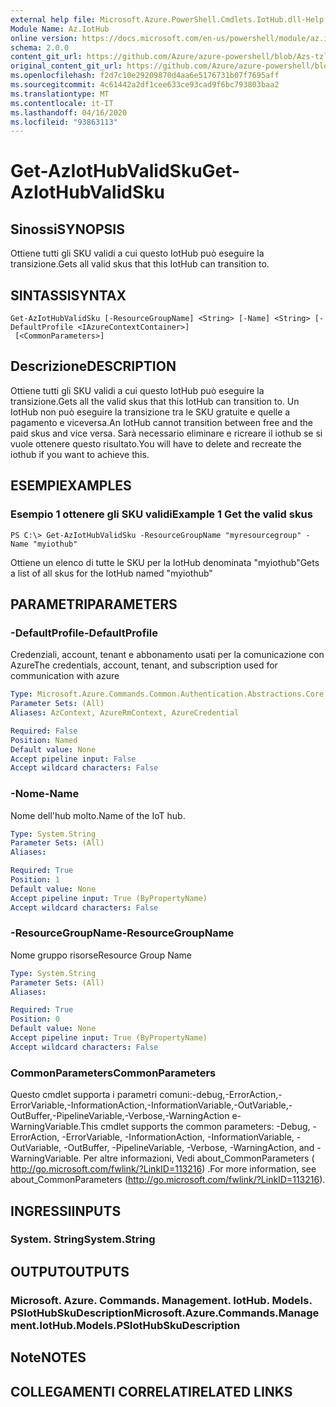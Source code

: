 ```yaml
---
external help file: Microsoft.Azure.PowerShell.Cmdlets.IotHub.dll-Help.xml
Module Name: Az.IotHub
online version: https://docs.microsoft.com/en-us/powershell/module/az.iothub/get-aziothubvalidsku
schema: 2.0.0
content_git_url: https://github.com/Azure/azure-powershell/blob/Azs-tzl/src/IotHub/IotHub/help/Get-AzIotHubValidSku.md
original_content_git_url: https://github.com/Azure/azure-powershell/blob/Azs-tzl/src/IotHub/IotHub/help/Get-AzIotHubValidSku.md
ms.openlocfilehash: f2d7c10e29209870d4aa6e5176731b07f7695aff
ms.sourcegitcommit: 4c61442a2df1cee633ce93cad9f6bc793803baa2
ms.translationtype: MT
ms.contentlocale: it-IT
ms.lasthandoff: 04/16/2020
ms.locfileid: "93863113"
---
```

# <span data-ttu-id="d549e-101">Get-AzIotHubValidSku</span><span class="sxs-lookup"><span data-stu-id="d549e-101">Get-AzIotHubValidSku</span></span>

## <span data-ttu-id="d549e-102">Sinossi</span><span class="sxs-lookup"><span data-stu-id="d549e-102">SYNOPSIS</span></span>
<span data-ttu-id="d549e-103">Ottiene tutti gli SKU validi a cui questo IotHub può eseguire la transizione.</span><span class="sxs-lookup"><span data-stu-id="d549e-103">Gets all valid skus that this IotHub can transition to.</span></span>

## <span data-ttu-id="d549e-104">SINTASSI</span><span class="sxs-lookup"><span data-stu-id="d549e-104">SYNTAX</span></span>

```
Get-AzIotHubValidSku [-ResourceGroupName] <String> [-Name] <String> [-DefaultProfile <IAzureContextContainer>]
 [<CommonParameters>]
```

## <span data-ttu-id="d549e-105">Descrizione</span><span class="sxs-lookup"><span data-stu-id="d549e-105">DESCRIPTION</span></span>
<span data-ttu-id="d549e-106">Ottiene tutti gli SKU validi a cui questo IotHub può eseguire la transizione.</span><span class="sxs-lookup"><span data-stu-id="d549e-106">Gets all the valid skus that this IotHub can transition to.</span></span>
<span data-ttu-id="d549e-107">Un IotHub non può eseguire la transizione tra le SKU gratuite e quelle a pagamento e viceversa.</span><span class="sxs-lookup"><span data-stu-id="d549e-107">An IotHub cannot transition between free and the paid skus and vice versa.</span></span> <span data-ttu-id="d549e-108">Sarà necessario eliminare e ricreare il iothub se si vuole ottenere questo risultato.</span><span class="sxs-lookup"><span data-stu-id="d549e-108">You will have to delete and recreate the iothub if you want to achieve this.</span></span>

## <span data-ttu-id="d549e-109">ESEMPI</span><span class="sxs-lookup"><span data-stu-id="d549e-109">EXAMPLES</span></span>

### <span data-ttu-id="d549e-110">Esempio 1 ottenere gli SKU validi</span><span class="sxs-lookup"><span data-stu-id="d549e-110">Example 1 Get the valid skus</span></span>
```
PS C:\> Get-AzIotHubValidSku -ResourceGroupName "myresourcegroup" -Name "myiothub"
```

<span data-ttu-id="d549e-111">Ottiene un elenco di tutte le SKU per la IotHub denominata "myiothub"</span><span class="sxs-lookup"><span data-stu-id="d549e-111">Gets a list of all skus for the IotHub named "myiothub"</span></span>

## <span data-ttu-id="d549e-112">PARAMETRI</span><span class="sxs-lookup"><span data-stu-id="d549e-112">PARAMETERS</span></span>

### <span data-ttu-id="d549e-113">-DefaultProfile</span><span class="sxs-lookup"><span data-stu-id="d549e-113">-DefaultProfile</span></span>
<span data-ttu-id="d549e-114">Credenziali, account, tenant e abbonamento usati per la comunicazione con Azure</span><span class="sxs-lookup"><span data-stu-id="d549e-114">The credentials, account, tenant, and subscription used for communication with azure</span></span>

```yaml
Type: Microsoft.Azure.Commands.Common.Authentication.Abstractions.Core.IAzureContextContainer
Parameter Sets: (All)
Aliases: AzContext, AzureRmContext, AzureCredential

Required: False
Position: Named
Default value: None
Accept pipeline input: False
Accept wildcard characters: False
```

### <span data-ttu-id="d549e-115">-Nome</span><span class="sxs-lookup"><span data-stu-id="d549e-115">-Name</span></span>
<span data-ttu-id="d549e-116">Nome dell'hub molto.</span><span class="sxs-lookup"><span data-stu-id="d549e-116">Name of the IoT hub.</span></span> 

```yaml
Type: System.String
Parameter Sets: (All)
Aliases:

Required: True
Position: 1
Default value: None
Accept pipeline input: True (ByPropertyName)
Accept wildcard characters: False
```

### <span data-ttu-id="d549e-117">-ResourceGroupName</span><span class="sxs-lookup"><span data-stu-id="d549e-117">-ResourceGroupName</span></span>
<span data-ttu-id="d549e-118">Nome gruppo risorse</span><span class="sxs-lookup"><span data-stu-id="d549e-118">Resource Group Name</span></span>

```yaml
Type: System.String
Parameter Sets: (All)
Aliases:

Required: True
Position: 0
Default value: None
Accept pipeline input: True (ByPropertyName)
Accept wildcard characters: False
```

### <span data-ttu-id="d549e-119">CommonParameters</span><span class="sxs-lookup"><span data-stu-id="d549e-119">CommonParameters</span></span>
<span data-ttu-id="d549e-120">Questo cmdlet supporta i parametri comuni:-debug,-ErrorAction,-ErrorVariable,-InformationAction,-InformationVariable,-OutVariable,-OutBuffer,-PipelineVariable,-Verbose,-WarningAction e-WarningVariable.</span><span class="sxs-lookup"><span data-stu-id="d549e-120">This cmdlet supports the common parameters: -Debug, -ErrorAction, -ErrorVariable, -InformationAction, -InformationVariable, -OutVariable, -OutBuffer, -PipelineVariable, -Verbose, -WarningAction, and -WarningVariable.</span></span> <span data-ttu-id="d549e-121">Per altre informazioni, Vedi about_CommonParameters ( http://go.microsoft.com/fwlink/?LinkID=113216) .</span><span class="sxs-lookup"><span data-stu-id="d549e-121">For more information, see about_CommonParameters (http://go.microsoft.com/fwlink/?LinkID=113216).</span></span>

## <span data-ttu-id="d549e-122">INGRESSI</span><span class="sxs-lookup"><span data-stu-id="d549e-122">INPUTS</span></span>

### <span data-ttu-id="d549e-123">System. String</span><span class="sxs-lookup"><span data-stu-id="d549e-123">System.String</span></span>

## <span data-ttu-id="d549e-124">OUTPUT</span><span class="sxs-lookup"><span data-stu-id="d549e-124">OUTPUTS</span></span>

### <span data-ttu-id="d549e-125">Microsoft. Azure. Commands. Management. IotHub. Models. PSIotHubSkuDescription</span><span class="sxs-lookup"><span data-stu-id="d549e-125">Microsoft.Azure.Commands.Management.IotHub.Models.PSIotHubSkuDescription</span></span>

## <span data-ttu-id="d549e-126">Note</span><span class="sxs-lookup"><span data-stu-id="d549e-126">NOTES</span></span>

## <span data-ttu-id="d549e-127">COLLEGAMENTI CORRELATI</span><span class="sxs-lookup"><span data-stu-id="d549e-127">RELATED LINKS</span></span>

